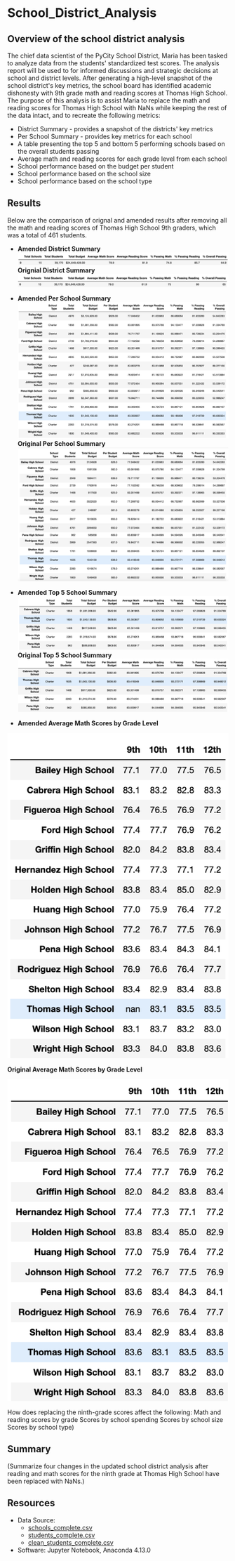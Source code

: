 # School_District_Analysis
## Overview of the school district analysis
The chief data scientist of the PyCity School District, Maria has been tasked to analyze data from the students' standardized test scores. The analysis report will be used to for informed discussions and strategic decisions at school and district levels. After generating a high-level snapshot of the school district's key metrics, the school board has identified academic dishonesty with 9th grade math and reading scores at Thomas High School. The purpose of this analysis is to assist Maria to replace the math and reading scores for Thomas High School with NaNs while keeping the rest of the data intact, and to recreate the following metrics:
* District Summary - provides a snapshot of the districts' key metrics
* Per School Summary - provides key metrics for each school
* A table presenting the top 5 and bottom 5 performing schools based on the overall students passing
* Average math and reading scores for each grade level from each school
* School performance based on the budget per student
* School performance based on the school size
* School performance based on the school type

## Results
Below are the comparison of orignal and amended results after removing all the math and reading scores of Thomas High School 9th graders, which was a total of 461 students. 

 * **Amended District Summary**
![Amended district summary](https://github.com/lilyhanhub/School_District_Analysis/blob/main/Screenshots%20/district_summary_amended.png)
  **Orignial District Summary**
![Original district summary](https://github.com/lilyhanhub/School_District_Analysis/blob/main/Screenshots%20/district_summary_original.png)

* **Amended Per School Summary**
![Amended School Summary](https://github.com/lilyhanhub/School_District_Analysis/blob/main/Screenshots%20/school_summary_amended.png)
 **Original Per School Summary**
![Original School Summary](https://github.com/lilyhanhub/School_District_Analysis/blob/main/Screenshots%20/school_summary_original.png)

* **Amended Top 5 School Summary**
![Amended Top 5 School Summary](https://github.com/lilyhanhub/School_District_Analysis/blob/main/Screenshots%20/top5schools_amended.png)
  **Original Top 5 School Summary**
![Original Top 5 School Summary](https://github.com/lilyhanhub/School_District_Analysis/blob/main/Screenshots%20/top5schools_original.png)

* **Amended Average Math Scores by Grade Level**

![Amended Scores by Grade Level](https://github.com/lilyhanhub/School_District_Analysis/blob/main/Screenshots%20/math_scores_by_grade_amended.png)

 **Original Average Math Scores by Grade Level**
 
![Original Scores by Grade Level](https://github.com/lilyhanhub/School_District_Analysis/blob/main/Screenshots%20/math_scores_by_grade_original.png)

How does replacing the ninth-grade scores affect the following:
Math and reading scores by grade
Scores by school spending
Scores by school size
Scores by school type)


## Summary
(Summarize four changes in the updated school district analysis after reading and math scores for the ninth grade at Thomas High School have been replaced with NaNs.)


## Resources
* Data Source: 
  * [schools_complete.csv](https://github.com/lilyhanhub/School_District_Analysis/blob/main/Resources/schools_complete.csv)
  * [students_complete.csv](https://github.com/lilyhanhub/School_District_Analysis/blob/main/Resources/students_complete.csv)
  * [clean_students_complete.csv](https://github.com/lilyhanhub/School_District_Analysis/blob/main/Resources/clean_students_complete.csv)
* Software: Jupyter Notebook, Anaconda 4.13.0
